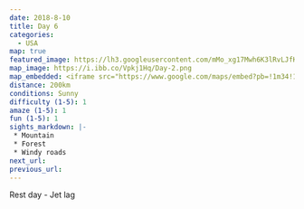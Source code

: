 ```yaml
---
date: 2018-8-10
title: Day 6
categories:
  - USA
map: true
featured_image: https://lh3.googleusercontent.com/mMo_xg17Mwh6K3lRvLJfKGKewO4KAVyYCmPtyhguPUEl9NdNolMH3YqdWXS-jnTzaVJO9v5ECFb3iRxko_Yr96aM0l2B8A5tkzpUkOH0uPfhB7BUQKOdRnN_9yhqqnGOd_qAHJ_jMmTxe03-F5Getx9uEg2Lu3vzXGSOixrQ9kMpjEF0cN-8bZ1l_jZqVN2eziMVD5AySRCT-H6V6-06WT7IhqnRl4oA1k8kFs-fWlJCup0q5k2aUy_vpJ-LWGMvbuEDnzJLNe6rLsqjiBQd0zP7ZXK-aCQxW8jTBT80cSAsLjER5Pn9X6nIHIsmCHhBcHEqpnZ4E3Tscje7gEKvSFi8kPimhh9y_eIkaEdv7g2c66Ik7c6l5ZDvM8gtB1YMbJ_pBu1TF7Dk2UNYAm6Ws9iiR65npfKyulD38VVYrvisA21kI84pycGTgNUuTzm7X7ouTiFzZiCCraECJjMNziP6CpuEBsSItk7wsTB5aW5fDRLYGnjaygy8hWpd0jx6T3Hu6wfuoKqvpbwkrpUJeMJ2q1d_EcJJpg2mWzTylRoiJbpjJI-g2pprcxUN2NUy0Zpd1Q7ROO2RmyZr8AyQ76uZ98UFNBsdQ0GcZRMyirl2K7WRbMRuupBOQsjBZQgXoQ8a-drstkvdqk486zx1i8qsKGPU2mTdZ7MgUoTUbhFBMul0=w1631-h1224-no
map_image: https://i.ibb.co/Vpkj1Hq/Day-2.png
map_embedded: <iframe src="https://www.google.com/maps/embed?pb=!1m34!1m12!1m3!1d73849.00821028756!2d-121.9743731522802!3d37.37126919763941!2m3!1f0!2f0!3f0!3m2!1i1024!2i768!4f13.1!4m19!3e0!4m5!1s0x808fcae48af93ff5%3A0xb99d8c0aca9f717b!2sSan%20Jose%2C%20California%2C%20USA!3m2!1d37.3382082!2d-121.8863286!4m5!1s0x808fc9c827c5f0df%3A0x11455a372e1f7d18!2sLevi&#39;s%20Stadium%2C%20Marie%20P%20DeBartolo%20Way%2C%20Santa%20Clara%2C%20CA%2C%20USA!3m2!1d37.403199799999996!2d-121.9698013!4m5!1s0x808fc9e7faa323f9%3A0xaf8ad25d1e0b0d74!2sIn-N-Out%20Burger%2C%20Mission%20College%20Boulevard%2C%20Santa%20Clara%2C%20CA%2C%20USA!3m2!1d37.3880548!2d-121.98205659999999!5e0!3m2!1sen!2sau!4v1577435529636!5m2!1sen!2sau" width="100%" height="500" frameborder="0" style="border:0;" allowfullscreen=""></iframe>
distance: 200km
conditions: Sunny
difficulty (1-5): 1 
amaze (1-5): 1
fun (1-5): 1
sights_markdown: |-
 * Mountain
 * Forest
 * Windy roads
next_url:
previous_url:
---
```

Rest day - Jet lag


